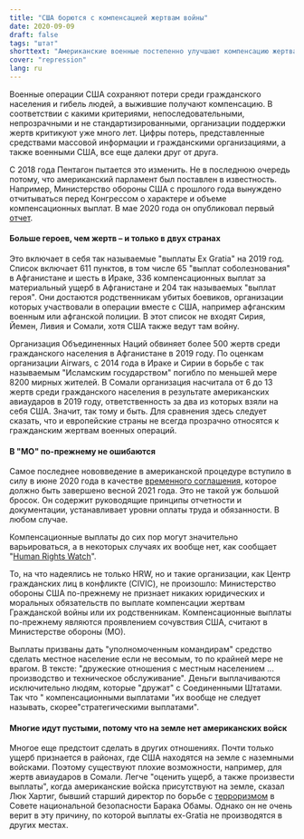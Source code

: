 ```yaml
---
title: "США борются с компенсацией жертвам войны"
date: 2020-09-09
draft: false
tags: "штат"
shorttext: "Американские военные постепенно улучшают компенсацию жертвам среди гражданского населения, но не признают никаких официальных требований."
cover: "repression"
lang: ru
---
```


Военные операции США сохраняют потери среди гражданского населения и гибель людей, а выжившие получают компенсацию. В соответствии с какими критериями, непоследовательными, непрозрачными и не стандартизированными, организации поддержки жертв критикуют уже много лет. Цифры потерь, представленные средствами массовой информации и гражданскими организациями, а также военными США, все еще далеки друг от друга.

С 2018 года Пентагон пытается это изменить. Не в последнюю очередь потому, что американский парламент был поставлен в известность. Например, Министерство обороны США с прошлого года вынуждено отчитываться перед Конгрессом о характере и объеме компенсационных выплат. В мае 2020 года он опубликовал первый [отчет](/static/downloads/REPORT-ON-EX-GRATIA-PAYMENTS-IN-THE-EVENT-OF-PROPERTY-DAMAGE-PERSONAL-INJURY-DEATH-THAT-WAS-INCIDENT-TO-U.S.-MILITARY-OPERATIONS-IN-FOREIGN-COUNTRIES-DURING-2019.pdf "Report on Payments in the Event Property Damage").

#### Больше героев, чем жертв – и только в двух странах

Это включает в себя так называемые "выплаты Ex Gratia" на 2019 год. Список включает 611 пунктов, в том числе 65 "выплат соболезнования" в Афганистане и шесть в Ираке, 336 компенсационных выплат за материальный ущерб в Афганистане и 204 так называемых "выплат героя". Они достаются родственникам убитых боевиков, организации которых участвовали в операции вместе с США, например афганским военным или афганской полиции. В этот список не входят Сирия, Йемен, Ливия и Сомали, хотя США также ведут там войну.

Организация Объединенных Наций обвиняет более 500 жертв среди гражданского населения в Афганистане в 2019 году. По оценкам организации Airwars, с 2014 года в Ираке и Сирии в борьбе с так называемым "Исламским государством" погибло по меньшей мере 8200 мирных жителей. В Сомали организация насчитала от 6 до 13 жертв среди гражданского населения в результате американских авиаударов в 2019 году, ответственность за два из которых взяли на себя США. Значит, так тому и быть. Для сравнения здесь следует сказать, что и европейские страны не всегда прозрачно относятся к гражданским жертвам военных операций.
#### В "МО" по-прежнему не ошибаются

Самое последнее нововведение в американской процедуре вступило в силу в июне 2020 года в качестве [временного соглашения](/static/downloads/INTERIM-REGULATIONS-FOR-CONDOLENCE-OR-SYMPATHY-PAYMENTS-TO-FRIENDLY-CIVILIANS-FOR-INJURY-OR-LOSS-THAT-IS-INCIDENT-TO-MILITARY-OPERATIONS.pdf "Memorandum for secretaries of the military departments"), которое должно быть завершено весной 2021 года. Это не такой уж большой бросок. Он содержит руководящие принципы отчетности и документации, устанавливает уровни оплаты труда и обязанности. В любом случае.

Компенсационные выплаты до сих пор могут значительно варьироваться, а в некоторых случаях их вообще нет, как сообщает "[Human Rights Watch](https://www.hrw.org/news/2020/01/06/civilian-casualties-case-us-condolence-payments-syria "A Case for US Condolence Payments in Syria")".

То, на что надеялись не только HRW, но и такие организации, как Центр гражданских лиц в конфликте (CIVIC), не произошло: Министерство обороны США по-прежнему не признает никаких юридических и моральных обязательств по выплате компенсации жертвам Гражданской войны или их родственникам. Компенсационные выплаты по-прежнему являются проявлением сочувствия США, считают в Министерстве обороны (МО).

Выплаты призваны дать "уполномоченным командирам" средство сделать местное население если не весомым, то по крайней мере не врагом. В тексте: "дружеские отношения с местным населением ... производство и техническое обслуживание". Деньги выплачиваются исключительно людям, которые "дружат" с Соединенными Штатами. Так что " компенсационными выплатами "их вообще не следует называть, скорее"стратегическими выплатами".

#### Многие идут пустыми, потому что на земле нет американских войск

Многое еще предстоит сделать в других отношениях. Почти только ущерб признается в районах, где США находятся на земле с наземными войсками. Поэтому существуют плохие возможности, например, для жертв авиаударов в Сомали. Легче "оценить ущерб, а также произвести выплаты", когда американские войска присутствуют на земле, сказал Люк Хартиг, бывший старший директор по борьбе с [терроризмом](https://theintercept.com/2020/07/27/pentagon-cilivian-deaths/ "THE PENTAGON HAS A NEW PROCESS FOR PAYING FOR CIVILIAN DEATHS — BUT IS STILL SLOW TO ACKNOWLEDGE THEM") в Совете национальной безопасности Барака Обамы. Однако он не очень верит в эту причину, по которой выплаты ex-Gratia не производятся в других местах.
